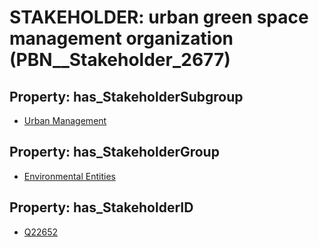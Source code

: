 # STAKEHOLDER: __urban green space management organization__ (PBN__Stakeholder_2677)

## Property: has_StakeholderSubgroup

* [Urban Management](PBN__StakeholderSubgroup_135)

## Property: has_StakeholderGroup

* [Environmental Entities](PBN__StakeholderGroup_13)

## Property: has_StakeholderID

* [Q22652](Q22652)

